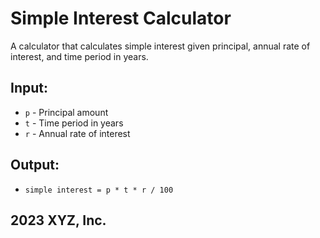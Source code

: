 # Simple Interest Calculator

A calculator that calculates simple interest given principal, annual rate of interest, and time period in years.

## Input:
- `p` - Principal amount
- `t` - Time period in years
- `r` - Annual rate of interest

## Output:
- `simple interest = p * t * r / 100`

## 2023 XYZ, Inc.
